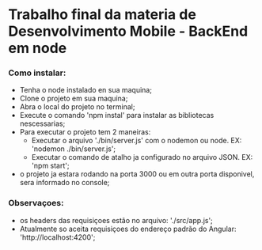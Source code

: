 # Trabalho final da materia de Desenvolvimento Mobile - BackEnd em node

### Como instalar: 
- Tenha o node instalado en sua maquina;
- Clone o projeto em sua maquina;
- Abra o local do projeto no terminal;
- Execute o comando 'npm instal' para instalar as bibliotecas nescessarias;
- Para executar o projeto tem 2 maneiras:
    - Executar o arquivo './bin/server.js' com o nodemon ou node. EX: 'nodemon ./bin/server.js';
    - Executar o comando de atalho ja configurado no arquivo JSON. EX: 'npm start';
- o projeto ja estara rodando na porta 3000 ou em outra porta disponivel, sera informado no console;

### Observaçoes: 
- os headers das requisiçoes estão no arquivo: './src/app.js';
- Atualmente so aceita requisiçoes do endereço padrão do Angular: 'http://localhost:4200';